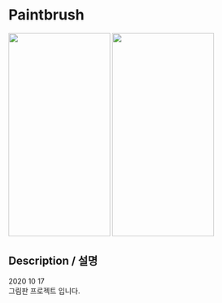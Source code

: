 # Paintbrush
<img src="https://user-images.githubusercontent.com/31683152/144752413-ef2954ad-de01-48a8-aaad-4d3e0a828de1.png"  width="200" height="400"/>

<img src="https://user-images.githubusercontent.com/31683152/149758420-3e802943-9fd2-4062-85c8-4b1a443a9df4.png"  width="200" height="400"/>


## Description / 설명
2020 10 17 <br>
그림판 프로젝트 입니다.
